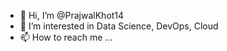 - 👋 Hi, I’m @PrajwalKhot14
- 👀 I’m interested in Data Science, DevOps, Cloud
- 📫 How to reach me ...

<!---
PrajwalKhot14/PrajwalKhot14 is a ✨ special ✨ repository because its `README.md` (this file) appears on your GitHub profile.
You can click the Preview link to take a look at your changes.
--->
